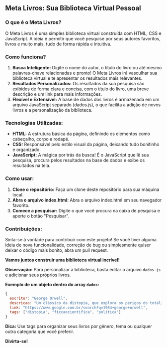 ## **Meta Livros: Sua Biblioteca Virtual Pessoal**

### **O que é o Meta Livros?**

O Meta Livros é uma simples biblioteca virtual construída com HTML, CSS e JavaScript. A ideia é permitir que você pesquise por seus autores favoritos, livros e muito mais, tudo de forma rápida e intuitiva.

### **Como funciona?**

1. **Busca Inteligente:** Digite o nome do autor, o título do livro ou até mesmo palavras-chave relacionadas e pronto! O Meta Livros irá vasculhar sua biblioteca virtual e te apresentar os resultados mais relevantes.
2. **Resultados Personalizados:** Os resultados da sua pesquisa são exibidos de forma clara e concisa, com o título do livro, uma breve descrição e um link para mais informações.
3. **Flexível e Extensível:** A base de dados dos livros é armazenada em um arquivo JavaScript separado (dados.js), o que facilita a adição de novos livros e a personalização da biblioteca.

### **Tecnologias Utilizadas:**

* **HTML:** A estrutura básica da página, definindo os elementos como cabeçalho, corpo e rodapé.
* **CSS:** Responsável pelo estilo visual da página, deixando tudo bonitinho e organizado.
* **JavaScript:** A mágica por trás da busca! É o JavaScript que lê sua pesquisa, procura pelos resultados na base de dados e exibe os resultados na tela.

### **Como usar:**

1. **Clone o repositório:** Faça um clone deste repositório para sua máquina local.
2. **Abra o arquivo index.html:** Abra o arquivo index.html em seu navegador favorito.
3. **Comece a pesquisar:** Digite o que você procura na caixa de pesquisa e aperte o botão "Pesquisar".

### **Contribuições:**

Sinta-se à vontade para contribuir com este projeto! Se você tiver alguma ideia de nova funcionalidade, correção de bug ou simplesmente quiser deixar o código mais bonito, abra um pull request.

**Vamos juntos construir uma biblioteca virtual incrível!**

**Observação:** Para personalizar a biblioteca, basta editar o arquivo `dados.js` e adicionar seus próprios livros.

**Exemplo de um objeto dentro do array `dados`:**

```javascript
{
  escritor: "George Orwell",
  descricao: "Um clássico da distopia, que explora os perigos do totalitarismo.",
  link: "https://www.google.com.br/search?q=1984+george+orwell",
  tags: ["distopia", "ficcaocientifica", "politica"]
}
```

**Dica:** Use tags para organizar seus livros por gênero, tema ou qualquer outra categoria que você preferir.

**Divirta-se!** 
